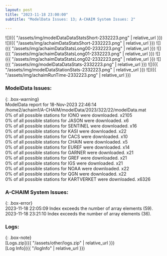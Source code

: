 ```yaml
---
layout: post
title: "2023-11-18 23:00:00"
subtitle: "ModelData Issues: 13; A-CHAIM System Issues: 2"

---
```


![]({{ "/assets/img/modelDataDataStatsShort-2332223.png" | relative_url }})
![]({{ "/assets/img/achaimDataStatsShort-2332223.png" | relative_url }})
![]({{ "/assets/img/achaimDataStatsLong00-2332223.png" | relative_url }})
![]({{ "/assets/img/achaimDataStatsLong01-2332223.png" | relative_url }})
![]({{ "/assets/img/achaimDataStatsLong02-2332223.png" | relative_url }})
![]({{ "/assets/img/modelDataDataStats-2332223.png" | relative_url }})
![]({{ "/assets/img/modelDataStationStats-2332223.png" | relative_url }})
![]({{ "/assets/img/achaimRunTime-2332223.png" | relative_url }})


### ModelData Issues:  
  
{: .box-warning}  
 ModelData report for 18-Nov-2023 22:46:14   
 /home2/achaim1/A-CHAIM/modelData/2023/322/22/modelData.mat   
 0% of all possible stations for IONO were downloaded. x2105   
 0% of all possible stations for JASON were downloaded. x6   
 0% of all possible stations for SENTINEL were downloaded. x16   
 0% of all possible stations for KASI were downloaded. x22   
 0% of all possible stations for CACS were downloaded. x10   
 0% of all possible stations for CHAIN were downloaded. x5   
 0% of all possible stations for EUREF were downloaded. x14   
 0% of all possible stations for GARNER were downloaded. x21   
 0% of all possible stations for GREF were downloaded. x21   
 0% of all possible stations for IGS were downloaded. x21   
 0% of all possible stations for NOAA were downloaded. x22   
 0% of all possible stations for QGN were downloaded. x22   
 0% of all possible stations for KARTVERKET were downloaded. x6326   
  
### A-CHAIM System Issues:  
  
{: .box-error}  
2023-11-18 22:05:09 Index exceeds the number of array elements (59).  
2023-11-18 23:21:10 Index exceeds the number of array elements (36).  

### Logs:  
  
{: .box-note}  
[Logs.zip]({{ "/assets/other/logs.zip" | relative_url }})  
[Log Info]({{ "/logInfo" | relative_url }})  
